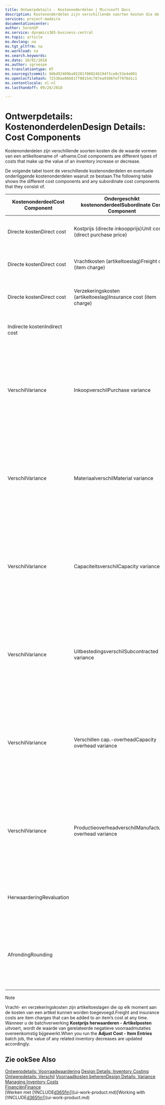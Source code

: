 ```yaml
---
title: Ontwerpdetails - Kostenonderdelen | Microsoft Docs
description: Kostenonderdelen zijn verschillende soorten kosten die de waarde vormen van een artikeltoename of -afname.
services: project-madeira
documentationcenter: 
author: SorenGP
ms.service: dynamics365-business-central
ms.topic: article
ms.devlang: na
ms.tgt_pltfrm: na
ms.workload: na
ms.search.keywords: 
ms.date: 10/01/2018
ms.author: sgroespe
ms.translationtype: HT
ms.sourcegitcommit: 9dbd92409ba02281f008246194f3ce0c53e4e001
ms.openlocfilehash: 72538ae86b81ff80154c787ea9306fef7978d1c1
ms.contentlocale: nl-nl
ms.lasthandoff: 09/28/2018

---
```

# <a name="design-details-cost-components"></a><span data-ttu-id="04de2-103">Ontwerpdetails: Kostenonderdelen</span><span class="sxs-lookup"><span data-stu-id="04de2-103">Design Details: Cost Components</span></span>
<span data-ttu-id="04de2-104">Kostenonderdelen zijn verschillende soorten kosten die de waarde vormen van een artikeltoename of -afname.</span><span class="sxs-lookup"><span data-stu-id="04de2-104">Cost components are different types of costs that make up the value of an inventory increase or decrease.</span></span>  

 <span data-ttu-id="04de2-105">De volgende tabel toont de verschillende kostenonderdelen en eventuele onderliggende kostenonderdelen waaruit ze bestaan.</span><span class="sxs-lookup"><span data-stu-id="04de2-105">The following table shows the different cost components and any subordinate cost components that they consist of.</span></span>  

|<span data-ttu-id="04de2-106">Kostenonderdeel</span><span class="sxs-lookup"><span data-stu-id="04de2-106">Cost Component</span></span>|<span data-ttu-id="04de2-107">Ondergeschikt kostenonderdeel</span><span class="sxs-lookup"><span data-stu-id="04de2-107">Subordinate Cost Component</span></span>|<span data-ttu-id="04de2-108">Description</span><span class="sxs-lookup"><span data-stu-id="04de2-108">Description</span></span>|  
|--------------------|--------------------------------|---------------------------------------|  
|<span data-ttu-id="04de2-109">Directe kosten</span><span class="sxs-lookup"><span data-stu-id="04de2-109">Direct cost</span></span>|<span data-ttu-id="04de2-110">Kostprijs (directe inkoopprijs)</span><span class="sxs-lookup"><span data-stu-id="04de2-110">Unit cost (direct purchase price)</span></span>|<span data-ttu-id="04de2-111">Kosten die kunnen worden herleid tot een kostenobject.</span><span class="sxs-lookup"><span data-stu-id="04de2-111">Cost that can be traced to a cost object.</span></span>|  
|<span data-ttu-id="04de2-112">Directe kosten</span><span class="sxs-lookup"><span data-stu-id="04de2-112">Direct cost</span></span>|<span data-ttu-id="04de2-113">Vrachtkosten (artikeltoeslag)</span><span class="sxs-lookup"><span data-stu-id="04de2-113">Freight cost (item charge)</span></span>|<span data-ttu-id="04de2-114">Kosten die kunnen worden herleid tot een kostenobject.</span><span class="sxs-lookup"><span data-stu-id="04de2-114">Cost that can be traced to a cost object.</span></span>|  
|<span data-ttu-id="04de2-115">Directe kosten</span><span class="sxs-lookup"><span data-stu-id="04de2-115">Direct cost</span></span>|<span data-ttu-id="04de2-116">Verzekeringskosten (artikeltoeslag)</span><span class="sxs-lookup"><span data-stu-id="04de2-116">Insurance cost (item charge)</span></span>|<span data-ttu-id="04de2-117">Kosten die kunnen worden herleid tot een kostenobject.</span><span class="sxs-lookup"><span data-stu-id="04de2-117">Cost that can be traced to a cost object.</span></span>|  
|<span data-ttu-id="04de2-118">Indirecte kosten</span><span class="sxs-lookup"><span data-stu-id="04de2-118">Indirect cost</span></span>||<span data-ttu-id="04de2-119">Kosten die niet kunnen worden herleid tot een kostenobject.</span><span class="sxs-lookup"><span data-stu-id="04de2-119">Cost that cannot be traced to a cost object.</span></span>|  
|<span data-ttu-id="04de2-120">Verschil</span><span class="sxs-lookup"><span data-stu-id="04de2-120">Variance</span></span>|<span data-ttu-id="04de2-121">Inkoopverschil</span><span class="sxs-lookup"><span data-stu-id="04de2-121">Purchase variance</span></span>|<span data-ttu-id="04de2-122">Het verschil tussen werkelijke kosten en de vaste verrekenprijs. Wordt uitsluitend geboekt voor artikelen met de waarderingsmethode **Standaard**.</span><span class="sxs-lookup"><span data-stu-id="04de2-122">The difference between actual and standard costs, which is only posted for items using the **Standard** costing method.</span></span>|  
|<span data-ttu-id="04de2-123">Verschil</span><span class="sxs-lookup"><span data-stu-id="04de2-123">Variance</span></span>|<span data-ttu-id="04de2-124">Materiaalverschil</span><span class="sxs-lookup"><span data-stu-id="04de2-124">Material variance</span></span>|<span data-ttu-id="04de2-125">Het verschil tussen werkelijke kosten en de vaste verrekenprijs. Wordt uitsluitend geboekt voor artikelen met de waarderingsmethode **Standaard**.</span><span class="sxs-lookup"><span data-stu-id="04de2-125">The difference between actual and standard costs, which is only posted for items using the **Standard** costing method.</span></span>|  
|<span data-ttu-id="04de2-126">Verschil</span><span class="sxs-lookup"><span data-stu-id="04de2-126">Variance</span></span>|<span data-ttu-id="04de2-127">Capaciteitsverschil</span><span class="sxs-lookup"><span data-stu-id="04de2-127">Capacity variance</span></span>|<span data-ttu-id="04de2-128">Het verschil tussen werkelijke kosten en de vaste verrekenprijs. Wordt uitsluitend geboekt voor artikelen met de waarderingsmethode **Standaard**.</span><span class="sxs-lookup"><span data-stu-id="04de2-128">The difference between actual and standard costs, which is only posted for items using the **Standard** costing method.</span></span>|  
|<span data-ttu-id="04de2-129">Verschil</span><span class="sxs-lookup"><span data-stu-id="04de2-129">Variance</span></span>|<span data-ttu-id="04de2-130">Uitbestedingsverschil</span><span class="sxs-lookup"><span data-stu-id="04de2-130">Subcontracted variance</span></span>|<span data-ttu-id="04de2-131">Het verschil tussen werkelijke kosten en de vaste verrekenprijs. Wordt uitsluitend geboekt voor artikelen met de waarderingsmethode **Standaard**.</span><span class="sxs-lookup"><span data-stu-id="04de2-131">The difference between actual and standard costs, which is only posted for items using the **Standard** costing method.</span></span>|  
|<span data-ttu-id="04de2-132">Verschil</span><span class="sxs-lookup"><span data-stu-id="04de2-132">Variance</span></span>|<span data-ttu-id="04de2-133">Verschillen cap.-overhead</span><span class="sxs-lookup"><span data-stu-id="04de2-133">Capacity overhead variance</span></span>|<span data-ttu-id="04de2-134">Het verschil tussen werkelijke kosten en de vaste verrekenprijs. Wordt uitsluitend geboekt voor artikelen met de waarderingsmethode **Standaard**.</span><span class="sxs-lookup"><span data-stu-id="04de2-134">The difference between actual and standard costs, which is only posted for items using the **Standard** costing method.</span></span>|  
|<span data-ttu-id="04de2-135">Verschil</span><span class="sxs-lookup"><span data-stu-id="04de2-135">Variance</span></span>|<span data-ttu-id="04de2-136">Productieoverheadverschil</span><span class="sxs-lookup"><span data-stu-id="04de2-136">Manufacturing overhead variance</span></span>|<span data-ttu-id="04de2-137">Het verschil tussen werkelijke kosten en de vaste verrekenprijs. Wordt uitsluitend geboekt voor artikelen met de waarderingsmethode **Standaard**.</span><span class="sxs-lookup"><span data-stu-id="04de2-137">The difference between actual and standard costs, which is only posted for items using the **Standard** costing method.</span></span>|  
|<span data-ttu-id="04de2-138">Herwaardering</span><span class="sxs-lookup"><span data-stu-id="04de2-138">Revaluation</span></span>||<span data-ttu-id="04de2-139">Waardevermindering of -vermeerdering van de huidige voorraadwaarde.</span><span class="sxs-lookup"><span data-stu-id="04de2-139">A depreciation or appreciation of the current inventory value.</span></span>|  
|<span data-ttu-id="04de2-140">Afronding</span><span class="sxs-lookup"><span data-stu-id="04de2-140">Rounding</span></span>||<span data-ttu-id="04de2-141">Restwaarden die ontstaan door de manier waarop de waardering van negatieve voorraadmutaties wordt berekend.</span><span class="sxs-lookup"><span data-stu-id="04de2-141">Residuals caused by the way in which valuation of inventory decreases are calculated.</span></span>|  

> [!NOTE]  
>  <span data-ttu-id="04de2-142">Vracht- en verzekeringskosten zijn artikeltoeslagen die op elk moment aan de kosten van een artikel kunnen worden toegevoegd.</span><span class="sxs-lookup"><span data-stu-id="04de2-142">Freight and insurance costs are item charges that can be added to an item’s cost at any time.</span></span> <span data-ttu-id="04de2-143">Wanneer u de batchverwerking **Kostprijs herwaarderen - Artikelposten** uitvoert, wordt de waarde van gerelateerde negatieve voorraadmutaties overeenkomstig bijgewerkt.</span><span class="sxs-lookup"><span data-stu-id="04de2-143">When you run the **Adjust Cost - Item Entries** batch job, the value of any related inventory decreases are updated accordingly.</span></span>  

## <a name="see-also"></a><span data-ttu-id="04de2-144">Zie ook</span><span class="sxs-lookup"><span data-stu-id="04de2-144">See Also</span></span>  
 <span data-ttu-id="04de2-145">[Ontwerpdetails: Voorraadwaardering](design-details-inventory-costing.md) </span><span class="sxs-lookup"><span data-stu-id="04de2-145">[Design Details: Inventory Costing](design-details-inventory-costing.md) </span></span>  
 <span data-ttu-id="04de2-146">[Ontwerpdetails: Verschil](design-details-variance.md) [Voorraadkosten beheren](finance-manage-inventory-costs.md)</span><span class="sxs-lookup"><span data-stu-id="04de2-146">[Design Details: Variance](design-details-variance.md) [Managing Inventory Costs](finance-manage-inventory-costs.md)</span></span>  
 [<span data-ttu-id="04de2-147">Financiën</span><span class="sxs-lookup"><span data-stu-id="04de2-147">Finance</span></span>](finance.md)  
 <span data-ttu-id="04de2-148">[Werken met [!INCLUDE[d365fin](includes/d365fin_md.md)]](ui-work-product.md)</span><span class="sxs-lookup"><span data-stu-id="04de2-148">[Working with [!INCLUDE[d365fin](includes/d365fin_md.md)]](ui-work-product.md)</span></span>  

